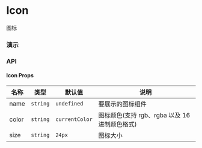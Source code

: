 # Icon

图标

<!-- ```js{2}
  <BerryIcon name="jubao" color="rgb(15,15,15)" size="48px"></BerryIcon>// [!code ++]
  <BerryIcon name="jubao" color="rgba(15,15,15,.5)" size="48px"></BerryIcon>// [!code focus]
  <BerryIcon name="jubao" color="#715718" size="48px" rotate="true"></BerryIcon>// [!code ++]
``` -->

### 演示

<preview path="./Icon.vue" title="基本使用" description=""></preview>

### API

#### Icon Props

| 名称  | 类型     | 默认值         | 说明                                          |
| ----- | -------- | -------------- | --------------------------------------------- |
| name  | `string` | `undefined`    | 要展示的图标组件                              |
| color | `string` | `currentColor` | 图标颜色(支持 rgb、rgba 以及 16 进制颜色格式) |
| size  | `string` | `24px`         | 图标大小                                      |
